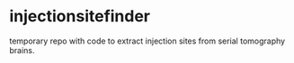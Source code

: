 # injectionsitefinder

temporary repo with code to extract injection sites from serial tomography brains. 
